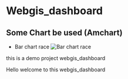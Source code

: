 # Webgis_dashboard
## Some Chart be used (Amchart)

* Bar chart race
![Bar chart race](/img/bar)

this is a demo project webgis_dashboard

Hello welcome to this webgis_dashboard